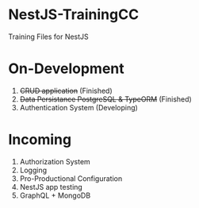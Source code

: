 # NestJS-TrainingCC
Training Files for NestJS

# On-Development
1. <del>CRUD application</del> (Finished)
2. <del>Data Persistance PostgreSQL & TypeORM</del> (Finished)
3. Authentication System (Developing)

# Incoming
1. Authorization System
2. Logging
3. Pro-Productional Configuration
4. NestJS app testing
5. GraphQL + MongoDB
